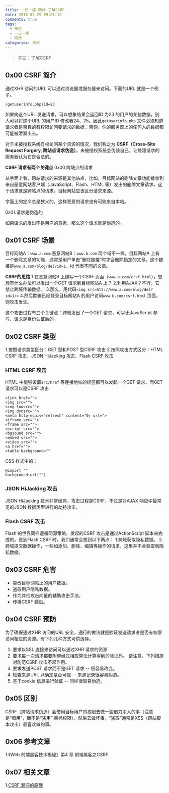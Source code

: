```yaml
---
title: 一日一练-网络 了解CSRF
date: 2018-05-29 09:01:12
comments: true
tags:
  - 技术
  - 一日一练
  - 网络
categories: 技术
---
```


> 子曰：了解CSRF

## 0x00 CSRF 简介
通过XHR 访问的URL 可以通过浏览器或服务器来访问。下面的URL 就是一个例子。
```
/getuserinfo.php?id=23
```
如果向这个URL 发送请求，可以想象结果会返回ID 为23 的用户的某些数据。别人可以将这个URL 的用户ID 修改我24、25。因此`getuserinfo.php` 文件必须知道请求者是否真的有权限访问要请求的数据；否则，你的服务器上的任何人的数据都可能被泄漏出去。

<!--more-->

对于未被授权系统有权访问某个资源的情况，我们称之为 **CSRF（Cross-Site Request Forgery, 跨站点请求伪造）**。未被授权系统会伪装自己，让处理请求的服务器认为它是合法的。

**CSRF 请求有两个关键点**
0x00.跨站点的请求

从字面上看，跨站请求的来源是其他站点，比如，目标网站的删除文章功能接收到来自恶意网站客户端（JavaScript、Flash、HTML 等）发出的删除文章请求，这个请求就是跨站点的请求，目标网站应该区分请求来源。

字面上的定义总是狭义的，这样恶意的请求也有可能来自本站。

0x01.请求是伪造的

如果请求的发出不是用户的意愿，那么这个请求就是伪造的。

## 0x01 CSRF 场景
目标网站A：`www.a.com`
恶意网站B：`www.b.com`
两个域不一样，目标网站A 上有一个删除文章的功能，通常是用户单击“删除链接”时才会删除指定的文章，这个链接是`www.a.com/blog/del?id=1`，id 代表不同的文章。

**CSRF的思路**
1.在恶意网站B 上编写一个CSRF 页面（`www.b.com/crsf.html`），想想有什么办法可以发出一个GET 请求到目标网站A 上？
2.利用AJAX？不行，它禁止跨域传输数据。
3.那么，用代码`<img src=htt://www.a.com/blog/del?id=1/>`
4.然后欺骗已经登录目标网站A 的用户访问`www.b.com/csrf.html` 页面，则攻击发生。

这个攻击过程有三个关键点：跨域发出了一个GET 请求，可以无JavaScript 参与、请求是身份认证后的。

## 0x02 CSRF 类型
1.按照请求类型区分：GET 型和POST 型CSRF 攻击
2.按照攻击方式区分：HTML CSRF 攻击、JSON HiJacking 攻击、Flash CSRF 攻击

### HTML CSRF 攻击
HTML 中能够设置`src/href` 等连接地址的标签都可以发起一个GET 请求，而GET 请求可以是CSRF 攻击
```
<link href="">
<img src="">
<img lowsrc="">
<img dynsrc="">
<meta http-equiv="refresh" content="0; url=">
<iframe src="">
<frame src="">
<script src="">
<bgsound src="">
<embed src="">
<video src="">
<a href="">
<table background=""
```
CSS 样式中的：
```
@import ""
background:url("")
```

### JSON HiJacking 攻击
JSON HiJacking 技术非常经典，攻击过程是CSRF，不过是对AJAX 响应中最常见的JSON 数据类型进行的劫持攻击。

### Flash CSRF 攻击
Flash 的世界同样遵循同源策略，发起的CSRF 攻击是通过ActionScript 脚本来完成的，说到Flash CSRF 时，我们通常会想到以下两点：
1.跨域获取隐私数据。
2.跨域提交数据操作，一些如添加、删除、编辑等操作的请求，这里并不会获取到隐私数据。

## 0x03 CSRF 危害
* 篡改目标网站上的用户数据。
* 盗取用户隐私数据。
* 作为其他攻击向量的辅助攻击手法。
* 传播CSRF 蠕虫。

## 0x04 CSRF 预防
为了确保通过XHR 访问的URL  安全，通行的做法就是验证发送请求者是否有权限访问相应的资源。有下列几种方式可供选择。
1. 要求以SSL 连接来访问可以通过XHR 请求的资源
2. 要求每一次请求都要附带经过相应算法计算得到的验证码。
请注意，下列措施对防范CSRF 攻击不起作用。
1. 要求发送POST 请求而不是GET 请求 -- 很容易改变。
2. 检查来源URL 以确定是否可信 -- 来源记录很容易伪造。
3. 基于cookie 信息进行验证 -- 同样很容易伪造。

## 0x05 区别
CSRF（跨站请求伪造）会借用目标用户的权限去做一些借刀杀人的事（注意是“借用”，而不是“盗用” 目标权限），然后去做坏事，“盗取”通常是XSS（跨站脚本攻击）最喜欢做的事。

## 0x06 参考文章
1.《Web 前端黑客技术揭秘》第4 章 前端黑客之CSRF

## 0x07 相关文章
1.[CSRF 漏洞的原理](https://www.zhuyingda.com/blog/b5.html)
